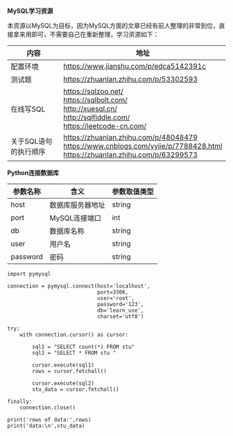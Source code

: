 
**MySQL学习资源**

本资源以MySQL为目标，因为MySQL方面的文章已经有前人整理的非常到位，直接拿来用即可，不需要自己在重新整理，学习资源如下：

|	内容	|	地址	|
|	----	|	----	|	
|配置环境|https://www.jianshu.com/p/edca5142391c|
|测试题|https://zhuanlan.zhihu.com/p/53302593|
|在线写SQL|https://sqlzoo.net/<br>https://sqlbolt.com/<br>http://xuesql.cn/<br>http://sqlfiddle.com/<br>https://leetcode-cn.com/|
|关于SQL语句的执行顺序|https://zhuanlan.zhihu.com/p/48048479<br>https://www.cnblogs.com/yyjie/p/7788428.html<br>https://zhuanlan.zhihu.com/p/63299573|



**Python连接数据库**

| 参数名称| 含义| 参数取值类型| 
| ------ | ------ |------ |
| host| 数据库服务器地址|string| 
| port| MySQL连接端口 |int|
| db| 数据库名称 |string|
| user| 用户名 |string|
| password| 密码 |string|


```
import pymysql

connection = pymysql.connect(host='localhost', 
                             port=3306, 
                             user='root', 
                             password='123', 
                             db='learn_use',
                             charset='utf8')

try:
    with connection.cursor() as cursor:
    
        sql1 = "SELECT count(*) FROM stu"
        sql2 = "SELECT * FROM stu "

        cursor.execute(sql1)
        rows = cursor.fetchall() 
        
        cursor.execute(sql2)
        stu_data = cursor.fetchall() 

finally:
    connection.close()

print('rows of data:',rows)
print('data:\n',stu_data)
```
